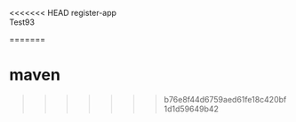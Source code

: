 <<<<<<< HEAD
register-app
<br>
Test93

=======
# maven
>>>>>>> b76e8f44d6759aed61fe18c420bf1d1d59649b42
